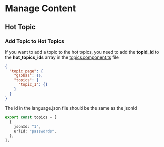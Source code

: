 # Manage Content

## Hot Topic

### Add Topic to Hot Topics

If you want to add a topic to the hot topics, you need to add the **topid_id** to the **hot_topics_ids** array in the [topics.component.ts](../src/app/topics.config.ts) file

```json
{
  "topic_page": {
    "global": {},
    "topics": {
      "topic_1": {}
    }
  }
}
```

The id in the language.json file should be the same as the jsonId

```ts
export const topics = [
  {
    jsonId: "1",
    urlId: "passwords",
  },
];
```
